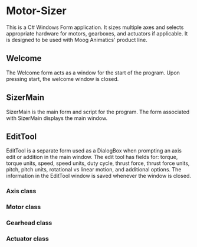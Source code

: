 # Motor-Sizer

This is a C# Windows Form application. It sizes multiple axes and selects appropriate hardware for motors, gearboxes, and actuators if applicable.
It is designed to be used with Moog Animatics' product line.

## Welcome

The Welcome form acts as a window for the start of the program. Upon pressing start, the welcome window is closed.

## SizerMain

SizerMain is the main form and script for the program. The form associated with SizerMain displays the main window.

## EditTool

EditTool is a separate form used as a DialogBox when prompting an axis edit or addition in the main window.
The edit tool has fields for: torque, torque units, speed, speed units, duty cycle, thrust force, thrust force units, pitch, pitch units, rotational vs linear motion, and additional options.
The information in the EditTool window is saved whenever the window is closed.

### Axis class

### Motor class

### Gearhead class

### Actuator class
